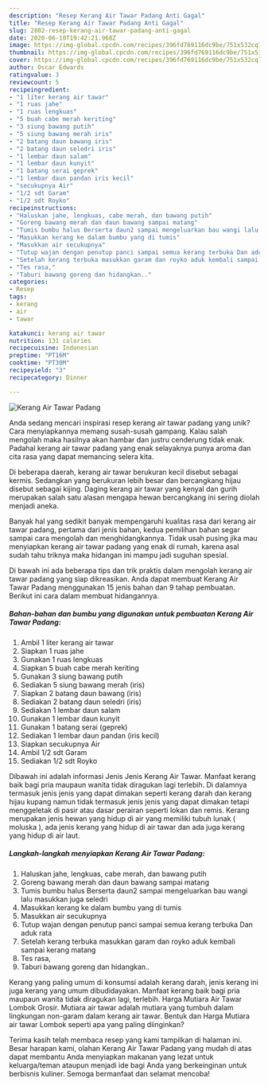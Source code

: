 ```yaml
---
description: "Resep Kerang Air Tawar Padang Anti Gagal"
title: "Resep Kerang Air Tawar Padang Anti Gagal"
slug: 2802-resep-kerang-air-tawar-padang-anti-gagal
date: 2020-06-10T19:42:21.968Z
image: https://img-global.cpcdn.com/recipes/396fd769116dc9be/751x532cq70/kerang-air-tawar-padang-foto-resep-utama.jpg
thumbnail: https://img-global.cpcdn.com/recipes/396fd769116dc9be/751x532cq70/kerang-air-tawar-padang-foto-resep-utama.jpg
cover: https://img-global.cpcdn.com/recipes/396fd769116dc9be/751x532cq70/kerang-air-tawar-padang-foto-resep-utama.jpg
author: Oscar Edwards
ratingvalue: 3
reviewcount: 5
recipeingredient:
- "1 liter kerang air tawar"
- "1 ruas jahe"
- "1 ruas lengkuas"
- "5 buah cabe merah keriting"
- "3 siung bawang putih"
- "5 siung bawang merah iris"
- "2 batang daun bawang iris"
- "2 batang daun seledri iris"
- "1 lembar daun salam"
- "1 lembar daun kunyit"
- "1 batang serai geprek"
- "1 lembar daun pandan iris kecil"
- "secukupnya Air"
- "1/2 sdt Garam"
- "1/2 sdt Royko"
recipeinstructions:
- "Haluskan jahe, lengkuas, cabe merah, dan bawang putih"
- "Goreng bawang merah dan daun bawang sampai matang"
- "Tumis bumbu halus Berserta daun2 sampai mengeluarkan bau wangi lalu masukkan juga seledri"
- "Masukkan kerang ke dalam bumbu yang di tumis"
- "Masukkan air secukupnya"
- "Tutup wajan dengan penutup panci sampai semua kerang terbuka Dan aduk rata"
- "Setelah kerang terbuka masukkan garam dan royko aduk kembali sampai kerang matang"
- "Tes rasa,"
- "Taburi bawang goreng dan hidangkan.."
categories:
- Resep
tags:
- kerang
- air
- tawar

katakunci: kerang air tawar 
nutrition: 131 calories
recipecuisine: Indonesian
preptime: "PT16M"
cooktime: "PT30M"
recipeyield: "3"
recipecategory: Dinner

---
```



![Kerang Air Tawar Padang](https://img-global.cpcdn.com/recipes/396fd769116dc9be/751x532cq70/kerang-air-tawar-padang-foto-resep-utama.jpg)

Anda sedang mencari inspirasi resep kerang air tawar padang yang unik? Cara menyiapkannya memang susah-susah gampang. Kalau salah mengolah maka hasilnya akan hambar dan justru cenderung tidak enak. Padahal kerang air tawar padang yang enak selayaknya punya aroma dan cita rasa yang dapat memancing selera kita.

Di beberapa daerah, kerang air tawar berukuran kecil disebut sebagai kermis. Sedangkan yang berukuran lebih besar dan bercangkang hijau disebut sebagai kijing. Daging kerang air tawar yang kenyal dan gurih merupakan salah satu alasan mengapa hewan bercangkang ini sering diolah menjadi aneka.

Banyak hal yang sedikit banyak mempengaruhi kualitas rasa dari kerang air tawar padang, pertama dari jenis bahan, kedua pemilihan bahan segar sampai cara mengolah dan menghidangkannya. Tidak usah pusing jika mau menyiapkan kerang air tawar padang yang enak di rumah, karena asal sudah tahu triknya maka hidangan ini mampu jadi suguhan spesial.


Di bawah ini ada beberapa tips dan trik praktis dalam mengolah kerang air tawar padang yang siap dikreasikan. Anda dapat membuat Kerang Air Tawar Padang menggunakan 15 jenis bahan dan 9 tahap pembuatan. Berikut ini cara dalam membuat hidangannya.

<!--inarticleads1-->

##### Bahan-bahan dan bumbu yang digunakan untuk pembuatan Kerang Air Tawar Padang:

1. Ambil 1 liter kerang air tawar
1. Siapkan 1 ruas jahe
1. Gunakan 1 ruas lengkuas
1. Siapkan 5 buah cabe merah keriting
1. Gunakan 3 siung bawang putih
1. Sediakan 5 siung bawang merah (iris)
1. Siapkan 2 batang daun bawang (iris)
1. Sediakan 2 batang daun seledri (iris)
1. Sediakan 1 lembar daun salam
1. Gunakan 1 lembar daun kunyit
1. Gunakan 1 batang serai (geprek)
1. Sediakan 1 lembar daun pandan (iris kecil)
1. Siapkan secukupnya Air
1. Ambil 1/2 sdt Garam
1. Sediakan 1/2 sdt Royko


Dibawah ini adalah informasi Jenis Jenis Kerang Air Tawar. Manfaat kerang baik bagi pria maupaun wanita tidak diragukan lagi terlebih. Di dalamnya termasuk jenis jenis yang dapat dimakan seperti kerang darah dan kerang hijau kupang namun tidak termasuk jenis jenis yang dapat dimakan tetapi menggeletak di pasir atau dasar perairan seperti lokan dan remis. Kerang merupakan jenis hewan yang hidup di air yang memiliki tubuh lunak ( moluska ), ada jenis kerang yang hidup di air tawar dan ada juga kerang yang hidup di air laut. 

<!--inarticleads2-->

##### Langkah-langkah menyiapkan Kerang Air Tawar Padang:

1. Haluskan jahe, lengkuas, cabe merah, dan bawang putih
1. Goreng bawang merah dan daun bawang sampai matang
1. Tumis bumbu halus Berserta daun2 sampai mengeluarkan bau wangi lalu masukkan juga seledri
1. Masukkan kerang ke dalam bumbu yang di tumis
1. Masukkan air secukupnya
1. Tutup wajan dengan penutup panci sampai semua kerang terbuka Dan aduk rata
1. Setelah kerang terbuka masukkan garam dan royko aduk kembali sampai kerang matang
1. Tes rasa,
1. Taburi bawang goreng dan hidangkan..


Kerang yang paling umum di konsumsi adalah kerang darah, jenis kerang ini juga kerang yang umum dibudidayakan. Manfaat kerang baik bagi pria maupaun wanita tidak diragukan lagi, terlebih. Harga Mutiara Air Tawar Lombok Grosir. Mutiara air tawar adalah mutiara yang tumbuh dalam lingkungan non-garam dalam kerang air tawar. Bentuk dan Harga Mutiara air tawar Lombok seperti apa yang paling diinginkan? 

Terima kasih telah membaca resep yang kami tampilkan di halaman ini. Besar harapan kami, olahan Kerang Air Tawar Padang yang mudah di atas dapat membantu Anda menyiapkan makanan yang lezat untuk keluarga/teman ataupun menjadi ide bagi Anda yang berkeinginan untuk berbisnis kuliner. Semoga bermanfaat dan selamat mencoba!
